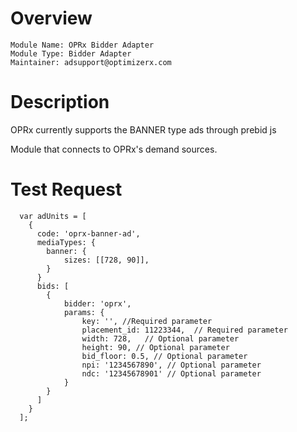 # Overview

```
Module Name: OPRx Bidder Adapter
Module Type: Bidder Adapter
Maintainer: adsupport@optimizerx.com
```

# Description

OPRx currently supports the BANNER type ads through prebid js

Module that connects to OPRx's demand sources.

# Test Request
```
  var adUnits = [
    {
      code: 'oprx-banner-ad',
      mediaTypes: {
        banner: {
            sizes: [[728, 90]], 
        }
      }
      bids: [
        {
            bidder: 'oprx',
            params: {
                key: '', //Required parameter
                placement_id: 11223344,  // Required parameter
                width: 728,   // Optional parameter 
                height: 90, // Optional parameter
                bid_floor: 0.5, // Optional parameter
                npi: '1234567890', // Optional parameter
                ndc: '12345678901' // Optional parameter
            }
        }
      ]
    }
  ];
```
